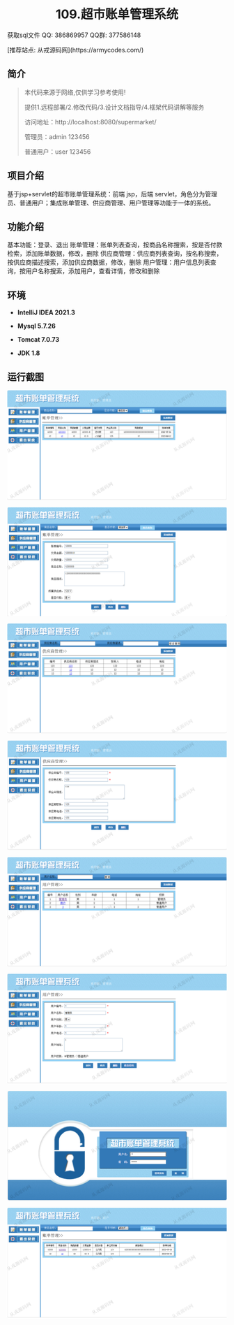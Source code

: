 <p><h1 align="center">109.超市账单管理系统</h1></p>

<p> 获取sql文件 QQ: 386869957 QQ群: 377586148 </p>
<p> [推荐站点: 从戎源码网](https://armycodes.com/) </p>

## 简介

> 本代码来源于网络,仅供学习参考使用!
>
> 提供1.远程部署/2.修改代码/3.设计文档指导/4.框架代码讲解等服务
> 
> 访问地址：http://localhost:8080/supermarket/
> 
> 管理员：admin 123456
> 
> 普通用户：user 123456
>

## 项目介绍
基于jsp+servlet的超市账单管理系统：前端 jsp，后端 servlet，角色分为管理员、普通用户；集成账单管理、供应商管理、用户管理等功能于一体的系统。

## 功能介绍

基本功能：登录、退出
账单管理：账单列表查询，按商品名称搜索，按是否付款检索，添加账单数据，修改，删除
供应商管理：供应商列表查询，按名称搜索，按供应商描述搜索，添加供应商数据，修改，删除
用户管理：用户信息列表查询，按用户名称搜索，添加用户，查看详情，修改和删除

## 环境

- <b>IntelliJ IDEA 2021.3</b>

- <b>Mysql 5.7.26</b>

- <b>Tomcat 7.0.73</b>

- <b>JDK 1.8</b>

## 运行截图
![](screenshot/1.png)

![](screenshot/2.png)

![](screenshot/3.png)

![](screenshot/4.png)

![](screenshot/5.png)

![](screenshot/6.png)

![](screenshot/7.png)

![](screenshot/8.png)